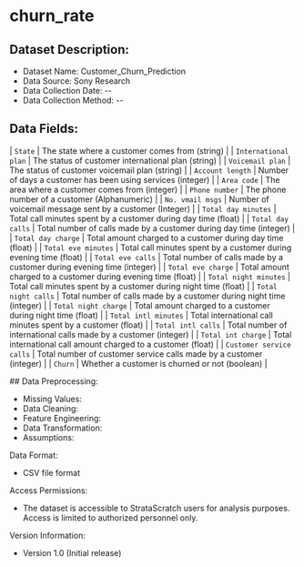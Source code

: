 # churn_rate

## Dataset Description:
- Dataset Name: Customer_Churn_Prediction
- Data Source: Sony Research
- Data Collection Date: --
- Data Collection Method: --

## Data Fields:
| `State` | The state where a customer comes from (string) |
| `International plan` | The status of customer international plan (string) |
| `Voicemail plan` | The status of customer voicemail plan (string) |
| `Account length` | Number of days a customer has been using services (integer) | 
| `Area code` | The area where a customer comes from (integer) | 
| `Phone number` | The phone number of a customer (Alphanumeric) | 
| `No. vmail msgs` | Number of voicemail message sent by a customer (Integer) | 
| `Total day minutes` | Total call minutes spent by a customer during day time (float) | 
| `Total day calls` | Total number of calls made by a customer during day time (integer) | 
| `Total day charge` | Total amount charged to a customer during day time (float) | 
| `Total eve minutes` | Total call minutes spent by a customer during evening time (float) | 
| `Total eve calls` | Total number of calls made by a customer during evening time (integer) | 
| `Total eve charge` | Total amount charged to a customer during evening time (float) | 
| `Total night minutes` | Total call minutes spent by a customer during night time (float) | 
| `Total night calls` | Total number of calls made by a customer during night time (integer) | 
| `Total night charge` | Total amount charged to a customer during night time (float) | 
| `Total intl minutes` | Total international call minutes spent by a customer (float) | 
| `Total intl calls` | Total number of international calls made by a customer (integer) | 
|  `Total int charge` | Total international call amount charged to a customer (float) | 
| `Customer service calls` | Total number of customer service calls made by a customer (integer) | 
|  `Churn` | Whether a customer is churned or not (boolean) | 


## Data Preprocessing:
- Missing Values: 
- Data Cleaning: 
- Feature Engineering: 
- Data Transformation: 
- Assumptions: 

Data Format:
- CSV file format

Access Permissions:
- The dataset is accessible to StrataScratch users for analysis purposes. Access is limited to authorized personnel only.

Version Information:
- Version 1.0 (Initial release)
